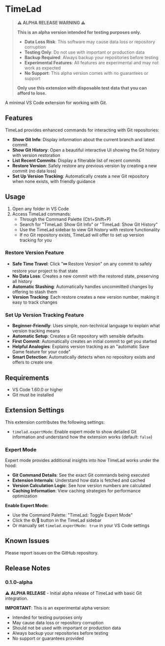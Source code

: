 # TimeLad

> **⚠️ ALPHA RELEASE WARNING ⚠️**
>
> **This is an alpha version intended for testing purposes only.**
>
> - **Data Loss Risk**: This software may cause data loss or repository corruption
> - **Testing Only**: Do not use with important or production data
> - **Backup Required**: Always backup your repositories before testing
> - **Experimental Features**: All features are experimental and may not work as expected
> - **No Support**: This alpha version comes with no guarantees or support
>
> **Only use this extension with disposable test data that you can afford to lose.**

A minimal VS Code extension for working with Git.

## Features

TimeLad provides enhanced commands for interacting with Git repositories:

- **Show Git Info**: Display information about the current branch and latest commit
- **Show Git History**: Open a beautiful interactive UI showing the Git history with version restoration
- **List Recent Commits**: Display a filterable list of recent commits
- **Restore Version**: Safely restore any previous version by creating a new commit (no data loss)
- **Set Up Version Tracking**: Automatically create a new Git repository when none exists, with friendly guidance

## Usage

1. Open any folder in VS Code
2. Access TimeLad commands:
   - Through the Command Palette (Ctrl+Shift+P)
   - Search for "TimeLad: Show Git Info" or "TimeLad: Show Git History"
   - Use the TimeLad sidebar to view Git history with restore functionality
   - If no Git repository exists, TimeLad will offer to set up version tracking for you

### Restore Version Feature

- **Safe Time Travel**: Click "⏮️ Restore Version" on any commit to safely restore your project to that state
- **No Data Loss**: Creates a new commit with the restored state, preserving all history
- **Automatic Stashing**: Automatically handles uncommitted changes by offering to stash them
- **Version Tracking**: Each restore creates a new version number, making it easy to track changes

### Set Up Version Tracking Feature

- **Beginner-Friendly**: Uses simple, non-technical language to explain what version tracking means
- **Automatic Setup**: Creates a Git repository with sensible defaults
- **First Commit**: Automatically creates an initial commit to get you started
- **Helpful Analogies**: Explains version tracking as an "automatic Save Game feature for your code"
- **Smart Detection**: Automatically detects when no repository exists and offers to create one

## Requirements

- VS Code 1.60.0 or higher
- Git must be installed

## Extension Settings

This extension contributes the following settings:

- `timelad.expertMode`: Enable expert mode to show detailed Git information and understand how the extension works (default: `false`)

### Expert Mode

Expert mode provides additional insights into how TimeLad works under the hood:

- **Git Command Details**: See the exact Git commands being executed
- **Extension Internals**: Understand how data is fetched and cached
- **Version Calculation Logic**: See how version numbers are calculated
- **Caching Information**: View caching strategies for performance optimization

**Enable Expert Mode:**

- Use the Command Palette: "TimeLad: Toggle Expert Mode"
- Click the ⚙️/🔧 button in the TimeLad sidebar
- Or manually set `timelad.expertMode: true` in your VS Code settings

## Known Issues

Please report issues on the GitHub repository.

## Release Notes

### 0.1.0-alpha

⚠️ **ALPHA RELEASE** - Initial alpha release of TimeLad with basic Git integration.

**IMPORTANT**: This is an experimental alpha version:

- Intended for testing purposes only
- May cause data loss or repository corruption
- Should not be used with important or production data
- Always backup your repositories before testing
- No support or guarantees provided
